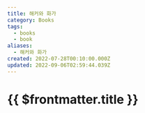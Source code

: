 ```yaml
---
title: 해커와 화가
category: Books
tags:
  - books
  - book
aliases:
  - 해커와 화가
created: 2022-07-28T00:10:00.000Z
updated: 2022-09-06T02:59:44.039Z
---
```


# {{ $frontmatter.title }}
